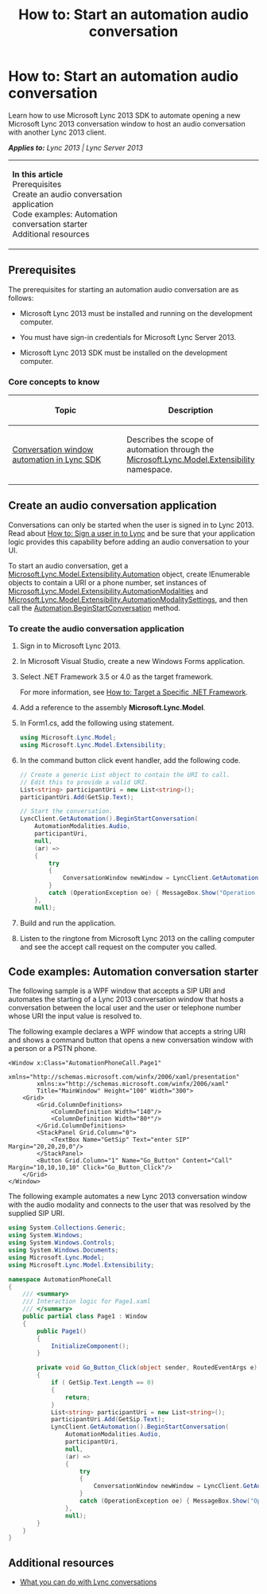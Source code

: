 ﻿---
title: 'How to: Start an automation audio conversation'
TOCTitle: 'How to: Start an automation audio conversation'
ms:assetid: 7d89f1a6-8b42-4532-96cf-b85a5c3c3009
ms:mtpsurl: https://msdn.microsoft.com/en-us/library/JJ933093(v=office.15)
ms:contentKeyID: 50877225
ms.date: 07/24/2014
mtps_version: v=office.15
dev_langs:
- csharp
- xaml
---

# How to: Start an automation audio conversation

Learn how to use Microsoft Lync 2013 SDK to automate opening a new Microsoft Lync 2013 conversation window to host an audio conversation with another Lync 2013 client.


_**Applies to:** Lync 2013 | Lync Server 2013_

<table>
<colgroup>
<col style="width: 50%" />
<col style="width: 50%" />
</colgroup>
<tbody>
<tr class="odd">
<td><p><strong>In this article</strong><br />
Prerequisites<br />
Create an audio conversation application<br />
Code examples: Automation conversation starter<br />
Additional resources</p></td>
<td><p></p>
<p></p></td>
</tr>
</tbody>
</table>


## Prerequisites

The prerequisites for starting an automation audio conversation are as follows:

  - Microsoft Lync 2013 must be installed and running on the development computer.

  - You must have sign-in credentials for Microsoft Lync Server 2013.

  - Microsoft Lync 2013 SDK must be installed on the development computer.

### Core concepts to know

<table>
<colgroup>
<col style="width: 50%" />
<col style="width: 50%" />
</colgroup>
<thead>
<tr class="header">
<th><p>Topic</p></th>
<th><p>Description</p></th>
</tr>
</thead>
<tbody>
<tr class="odd">
<td><p><a href="conversation-window-automation-in-lync-sdk.md">Conversation window automation in Lync SDK</a></p></td>
<td><p>Describes the scope of automation through the <a href="microsoft-lync-model-extensibility-namespace_2.md">Microsoft.Lync.Model.Extensibility</a> namespace.</p></td>
</tr>
</tbody>
</table>


## Create an audio conversation application

Conversations can only be started when the user is signed in to Lync 2013. Read about [How to: Sign a user in to Lync](how-to-sign-a-user-in-to-lync.md) and be sure that your application logic provides this capability before adding an audio conversation to your UI.

To start an audio conversation, get a [Microsoft.Lync.Model.Extensibility.Automation](automation-class-microsoft-lync-model-extensibility_2.md) object, create IEnumerable objects to contain a URI or a phone number, set instances of [Microsoft.Lync.Model.Extensibility.AutomationModalities](automationmodalities-enumeration-microsoft-lync-model-extensibility_2.md) and [Microsoft.Lync.Model.Extensibility.AutomationModalitySettings](automationmodalitysettings-enumeration-microsoft-lync-model-extensibility_2.md), and then call the [Automation.BeginStartConversation](automation-beginstartconversation-method-microsoft-lync-model-extensibility_2.md) method.

### To create the audio conversation application

1.  Sign in to Microsoft Lync 2013.

2.  In Microsoft Visual Studio, create a new Windows Forms application.

3.  Select .NET Framework 3.5 or 4.0 as the target framework.
    
    For more information, see [How to: Target a Specific .NET Framework](http://go.microsoft.com/fwlink/?linkid=168798).

4.  Add a reference to the assembly **Microsoft.Lync.Model**.

5.  In Form1.cs, add the following using statement.
    
    ``` csharp
    using Microsoft.Lync.Model;
    using Microsoft.Lync.Model.Extensibility;
    ```

6.  In the command button click event handler, add the following code.
    
    ``` csharp
    // Create a generic List object to contain the URI to call.
    // Edit this to provide a valid URI.
    List<string> participantUri = new List<string>();
    participantUri.Add(GetSip.Text);
    
    // Start the conversation.
    LyncClient.GetAutomation().BeginStartConversation(
        AutomationModalities.Audio,
        participantUri,
        null,
        (ar) =>
        {
            try
            {
                ConversationWindow newWindow = LyncClient.GetAutomation().EndStartConversation(ar);
            }
            catch (OperationException oe) { MessageBox.Show("Operation exception on start conversation " + oe.Message); };
        },
        null);
    ```

7.  Build and run the application.

8.  Listen to the ringtone from Microsoft Lync 2013 on the calling computer and see the accept call request on the computer you called.

## Code examples: Automation conversation starter

The following sample is a WPF window that accepts a SIP URI and automates the starting of a Lync 2013 conversation window that hosts a conversation between the local user and the user or telephone number whose URI the input value is resolved to.

The following example declares a WPF window that accepts a string URI and shows a command button that opens a new conversation window with a person or a PSTN phone.

``` xaml
<Window x:Class="AutomationPhoneCall.Page1"
        xmlns="http://schemas.microsoft.com/winfx/2006/xaml/presentation"
        xmlns:x="http://schemas.microsoft.com/winfx/2006/xaml"
        Title="MainWindow" Height="100" Width="300">
    <Grid>
        <Grid.ColumnDefinitions>
            <ColumnDefinition Width="140"/>
            <ColumnDefinition Width="80*"/>
        </Grid.ColumnDefinitions>
        <StackPanel Grid.Column="0">
            <TextBox Name="GetSip" Text="enter SIP" Margin="20,20,20,0"/>
        </StackPanel>
        <Button Grid.Column="1" Name="Go_Button" Content="Call" Margin="10,10,10,10" Click="Go_Button_Click"/>
    </Grid>
</Window>
```

The following example automates a new Lync 2013 conversation window with the audio modality and connects to the user that was resolved by the supplied SIP URI.

``` csharp
using System.Collections.Generic;
using System.Windows;
using System.Windows.Controls;
using System.Windows.Documents;
using Microsoft.Lync.Model;
using Microsoft.Lync.Model.Extensibility;

namespace AutomationPhoneCall
{
    /// <summary>
    /// Interaction logic for Page1.xaml
    /// </summary>
    public partial class Page1 : Window
    {
        public Page1()
        {
            InitializeComponent();
        }

        private void Go_Button_Click(object sender, RoutedEventArgs e)
        {
            if ( GetSip.Text.Length == 0)
            {
                return;
            }
            List<string> participantUri = new List<string>();
            participantUri.Add(GetSip.Text);
            LyncClient.GetAutomation().BeginStartConversation(
                AutomationModalities.Audio,
                participantUri,
                null,
                (ar) =>
                {
                    try
                    {
                        ConversationWindow newWindow = LyncClient.GetAutomation().EndStartConversation(ar);
                    }
                    catch (OperationException oe) { MessageBox.Show("Operation exception on start conversation " + oe.Message); };
                },
                null);
        }
    }
}
```

## Additional resources

  - [What you can do with Lync conversations](what-you-can-do-with-lync-conversations.md)

